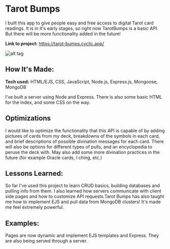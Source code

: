 # Tarot Bumps
I built this app to give people easy and free access to digital Tarot card readings. It is in it's early stages, so 
right now TarotBumps is a basic API. But there will be more functionality added in the future!

**Link to project:** https://tarot-bumps.cyclic.app/

![alt tag](https://www.aeclectic.net/tarot/cards/_img/phantasmagoric-theater-00481.jpg)

## How It's Made:

**Tech used:** HTML/EJS, CSS, JavaScript, Node.js, Express.js, Mongoose, MongoDB

I've built a server using Node and Express. There is also some basic HTML for the index, and some CSS on the way.  

## Optimizations

I would like to optimize the functionality that this API is capable of by adding pictures of cards from my deck, breakdowns of the symbols in each card, and brief descriptions of possible divination messages for each card. There will also be options for different types of pulls, and an encyclopedia to peruse the deck with. May also add some more divination practices in the future (for example Oracle cards, I ching, etc.)

## Lessons Learned:

So far I've used this project to learn CRUD basics, building databases and pulling info from them. I also learned how servers communicate with client side pages and how to customize API requests.Tarot Bumps has also taught me how to implement EJS and pull data from MongoDB clusters! It's made me feel extremely powerful.

## Examples:
Pages are now dynamic and implement EJS templates and Express. They are also being served through a server. 




